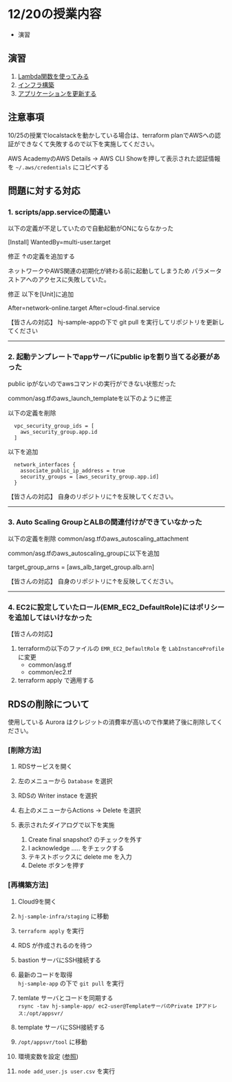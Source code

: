 # 12/20の授業内容
* 演習

## 演習
1. [Lambda関数を使ってみる](../Lambda関数を使ってみる/README.md)
2. [インフラ構築](https://github.com/cupperservice/hj-sample-infra)
3. [アプリケーションを更新する](../アプリケーションを更新する/README.md)

## 注意事項
10/25の授業でlocalstackを動かしている場合は、terraform planでAWSへの認証ができなくて失敗するので以下を実施してください。

AWS AcademyのAWS Details -> AWS CLI Showを押して表示された認証情報を `~/.aws/credentials` にコピペする

## 問題に対する対応
### 1. scripts/app.serviceの間違い
以下の定義が不足していたので自動起動がONにならなかった

[Install]
WantedBy=multi-user.target

修正
↑の定義を追加する

ネットワークやAWS関連の初期化が終わる前に起動してしまうため
パラメータストアへのアクセスに失敗していた。

修正
以下を[Unit]に追加

After=network-online.target
After=cloud-final.service

【皆さんの対応】
hj-sample-appの下で git pull を実行してリポジトリを更新してください

---
### 2. 起動テンプレートでappサーバにpublic ipを割り当てる必要があった
public ipがないのでawsコマンドの実行ができない状態だった

common/asg.tfのaws_launch_templateを以下のように修正

以下の定義を削除
```
  vpc_security_group_ids = [
    aws_security_group.app.id
  ]
```

以下を追加
```
  network_interfaces {
    associate_public_ip_address = true
    security_groups = [aws_security_group.app.id]
  }
```

【皆さんの対応】
自身のリポジトリに↑を反映してください。

---
### 3. Auto Scaling GroupとALBの関連付けができていなかった

以下の定義を削除
common/asg.tfのaws_autoscaling_attachment

common/asg.tfのaws_autoscaling_groupに以下を追加

  target_group_arns         = [aws_alb_target_group.alb.arn]


【皆さんの対応】
自身のリポジトリに↑を反映してください。

---
### 4. EC2に設定していたロール(EMR_EC2_DefaultRole)にはポリシーを追加してはいけなかった

【皆さんの対応】
1. terraformの以下のファイルの `EMR_EC2_DefaultRole` を `LabInstanceProfile` に変更
    * common/asg.tf
    * common/ec2.tf
2. terraform apply で適用する

## RDSの削除について
使用している Aurora はクレジットの消費率が高いので作業終了後に削除してください。

### [削除方法]
1. RDSサービスを開く

2. 左のメニューから `Database` を選択

3. RDSの Writer instace を選択

4. 右上のメニューからActions -> Delete を選択

5. 表示されたダイアログで以下を実施

    1. Create final snapshot? のチェックを外す
    2. I acknowledge ..... をチェックする
    3. テキストボックスに delete me を入力
    4. Delete ボタンを押す

### [再構築方法]
1. Cloud9を開く

2. `hj-sample-infra/staging` に移動

3. `terraform apply` を実行

4. RDS が作成されるのを待つ

5. bastion サーバにSSH接続する

6. 最新のコードを取得  
`hj-sample-app` の下で `git pull` を実行

7. temlate サーバとコードを同期する  
`rsync -tav hj-sample-app/ ec2-user@TemplateサーバのPrivate IPアドレス:/opt/appsvr/`

8. template サーバにSSH接続する

9. `/opt/appsvr/tool` に移動

10. 環境変数を設定 ([参照](https://github.com/cupperservice/hj-sample-infra#template%E3%82%B5%E3%83%BC%E3%83%90%E3%81%AE%E6%A7%8B%E7%AF%89))

11. `node add_user.js user.csv` を実行
